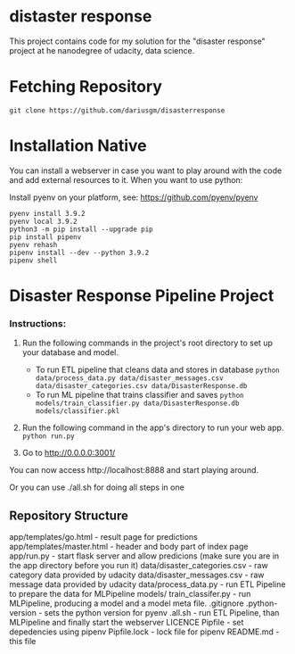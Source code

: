 # distaster response

This project contains code for my solution for the "disaster response" project at he nanodegree of udacity, data science.

# Fetching Repository

```
git clone https://github.com/dariusgm/disasterresponse 
```


# Installation Native

You can install a webserver in case you want to play around with the code and add external resources to it. When you want to use python:

Install pyenv on your platform, see: https://github.com/pyenv/pyenv

```
pyenv install 3.9.2
pyenv local 3.9.2
python3 -m pip install --upgrade pip
pip install pipenv
pyenv rehash
pipenv install --dev --python 3.9.2
pipenv shell
```

# Disaster Response Pipeline Project

### Instructions:
1. Run the following commands in the project's root directory to set up your database and model.
	
    - To run ETL pipeline that cleans data and stores in database
        `python data/process_data.py data/disaster_messages.csv data/disaster_categories.csv data/DisasterResponse.db`
    - To run ML pipeline that trains classifier and saves
        `python models/train_classifier.py data/DisasterResponse.db models/classifier.pkl`

2. Run the following command in the app's directory to run your web app.
    `python run.py`

3. Go to http://0.0.0.0:3001/


You can now access http://localhost:8888 and start playing around.

Or you can use ./all.sh for doing all steps in one

## Repository Structure

app/templates/go.html - result page for predictions
app/templates/master.html - header and body part of index page
app/run.py - start flask server and allow predicions (make sure you are in the app directory before you run it)
data/disaster_categories.csv - raw category data provided by udacity
data/disaster_messages.csv   - raw message data provided by udacity
data/process_data.py         - run ETL Pipeline to prepare the data for MLPipeline
models/ train_classifer.py   - run MLPipeline, producing a model and a model meta file.
.gitignore
.python-version             - sets the python version for pyenv
.all.sh                     - run ETL Pipeline, than MLPipeline and finally start the webserver
LICENCE
Pipfile                     - set depedencies using pipenv
Pipfile.lock                - lock file for pipenv
README.md                   - this file




